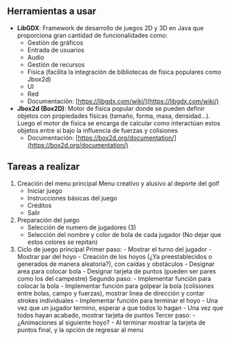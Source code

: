 ## Herramientas a usar
- **LibGDX**: Framework de desarrollo de juegos 2D y 3D en Java que proporciona gran cantidad de funcionalidades como:
    - Gestión de gráficos
    - Entrada de usuarios
    - Audio
    - Gestión de recursos 
    - Física (facilita la integración de bibliotecas de física populares como Jbox2d)
    - UI 
    - Red
    - Documentación: [https://libgdx.com/wiki/](https://libgdx.com/wiki/)
- **Jbox2d (Box2D)**: Motor de física popular donde se pueden definir objetos con propiedades físicas (tamaño, forma, masa, densidad...). Luego el motor de física se encarga de calcular como interactúan estos objetos entre si bajo la influencia de fuerzas y colisiones
    - Documentación: [https://box2d.org/documentation/](https://box2d.org/documentation/)

## Tareas a realizar
1. Creación del menu principal
    Menu creativo y alusivo al deporte del golf
    - Iniciar juego
    - Instrucciones básicas del juego
    - Créditos
    - Salir
2. Preparación del juego
    - Selección de numero de jugadores (3)
    - Selección del nombre y color de bola de cada jugador (No dejar que estos colores se repitan)
3. Ciclo de juego principal
    Primer paso:
        - Mostrar el turno del jugador
        - Mostrar par del hoyo
        - Creación de los hoyos (¿Ya preestablecidos o generados de manera aleatoria?), con caídas y obstáculos
        - Designar area para colocar bola
        - Designar tarjeta de puntos (pueden ser pares como los del campestre)
    Segundo paso:
        - Implementar función para colocar la bola
        - Implementar función para golpear la bola (colisiones entre bolas, campo y fuerzas), mostrar linea de dirección y contar strokes individuales
        - Implementar función para terminar el hoyo
            - Una vez que un jugador termino, esperar a que todos lo hagan
            - Una vez que todos hayan acabado, mostrar tarjeta de puntos 
    Tercer paso:
        - ¿Animaciones al siguiente hoyo?
        - Al terminar mostrar la tarjeta de puntos final, y la opción de regresar al menu